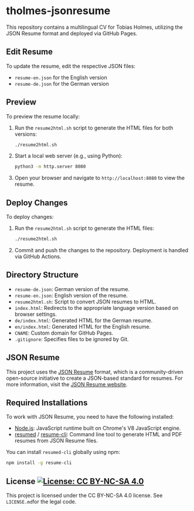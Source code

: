 # tholmes-jsonresume

This repository contains a multilingual CV for Tobias Holmes, utilizing the JSON Resume format and deployed via GitHub Pages.

## Edit Resume

To update the resume, edit the respective JSON files:

- `resume-en.json` for the English version
- `resume-de.json` for the German version

## Preview

To preview the resume locally:

1. Run the `resume2html.sh` script to generate the HTML files for both versions:
   ```sh
   ./resume2html.sh
   ```
2. Start a local web server (e.g., using Python):
   ```sh
   python3 -m http.server 8080
   ```
3. Open your browser and navigate to `http://localhost:8080` to view the resume.

## Deploy Changes

To deploy changes:

1. Run the `resume2html.sh` script to generate the HTML files:
   ```sh
   ./resume2html.sh
   ```
2. Commit and push the changes to the repository. Deployment is handled via GitHub Actions.

## Directory Structure

- `resume-de.json`: German version of the resume.
- `resume-en.json`: English version of the resume.
- `resume2html.sh`: Script to convert JSON resumes to HTML.
- `index.html`: Redirects to the appropriate language version based on browser settings.
- `de/index.html`: Generated HTML for the German resume.
- `en/index.html`: Generated HTML for the English resume.
- `CNAME`: Custom domain for GitHub Pages.
- `.gitignore`: Specifies files to be ignored by Git.

## JSON Resume

This project uses the [JSON Resume](https://jsonresume.org/) format, which is a community-driven open-source initiative to create a JSON-based standard for resumes. For more information, visit the [JSON Resume website](https://jsonresume.org/).

## Required Installations

To work with JSON Resume, you need to have the following installed:

- [Node.js](https://nodejs.org/): JavaScript runtime built on Chrome's V8 JavaScript engine.
- [resumed](https://github.com/rbardini/resumed) / [resume-cli](https://github.com/jsonresume/resume-cli): Command line tool to generate HTML and PDF resumes from JSON Resume files.

You can install `resumed-cli` globally using npm:

```sh
npm install -g resume-cli
```

## License [![License: CC BY-NC-SA 4.0](https://licensebuttons.net/l/by-nc-sa/4.0/80x15.png)](https://creativecommons.org/licenses/by-nc-sa/4.0/)

This project is licensed under the CC BY-NC-SA 4.0 license. See `LICENSE.md`for the legal code.
